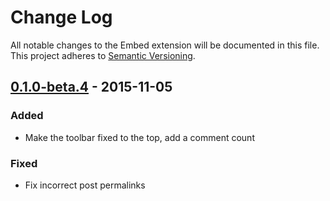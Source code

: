 # Change Log
All notable changes to the Embed extension will be documented in this file.
This project adheres to [Semantic Versioning](http://semver.org/).

## [0.1.0-beta.4] - 2015-11-05
### Added
- Make the toolbar fixed to the top, add a comment count

### Fixed
- Fix incorrect post permalinks

[0.1.0-beta.4]: https://github.com/flarum/embed/compare/v0.1.0-beta.3...v0.1.0-beta.4
